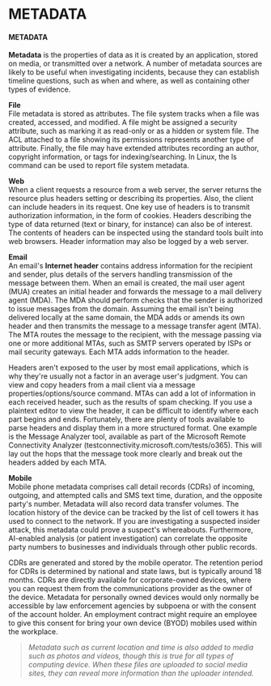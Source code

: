 # METADATA

#### METADATA

**Metadata** is the properties of data as it is created by an application, stored on media, or transmitted over a network. A number of metadata sources are likely to be useful when investigating incidents, because they can establish timeline questions, such as when and where, as well as containing other types of evidence.

**File**  
File metadata is stored as attributes. The file system tracks when a file was created, accessed, and modified. A file might be assigned a security attribute, such as marking it as read-only or as a hidden or system file. The ACL attached to a file showing its permissions represents another type of attribute. Finally, the file may have extended attributes recording an author, copyright information, or tags for indexing/searching. In Linux, the ls command can be used to report file system metadata.

**Web**  
When a client requests a resource from a web server, the server returns the resource plus headers setting or describing its properties. Also, the client can include headers in its request. One key use of headers is to transmit authorization information, in the form of cookies. Headers describing the type of data returned (text or binary, for instance) can also be of interest. The contents of headers can be inspected using the standard tools built into web browsers. Header information may also be logged by a web server.

**Email**  
An email's **Internet header** contains address information for the recipient and sender, plus details of the servers handling transmission of the message between them. When an email is created, the mail user agent (MUA) creates an initial header and forwards the message to a mail delivery agent (MDA). The MDA should perform checks that the sender is authorized to issue messages from the domain. Assuming the email isn't being delivered locally at the same domain, the MDA adds or amends its own header and then transmits the message to a message transfer agent (MTA). The MTA routes the message to the recipient, with the message passing via one or more additional MTAs, such as SMTP servers operated by ISPs or mail security gateways. Each MTA adds information to the header.

Headers aren't exposed to the user by most email applications, which is why they're usually not a factor in an average user's judgment. You can view and copy headers from a mail client via a message properties/options/source command. MTAs can add a lot of information in each received header, such as the results of spam checking. If you use a plaintext editor to view the header, it can be difficult to identify where each part begins and ends. Fortunately, there are plenty of tools available to parse headers and display them in a more structured format. One example is the Message Analyzer tool, available as part of the Microsoft Remote Connectivity Analyzer (testconnectivity.microsoft.com/tests/o365). This will lay out the hops that the message took more clearly and break out the headers added by each MTA.

**Mobile**  
Mobile phone metadata comprises call detail records (CDRs) of incoming, outgoing, and attempted calls and SMS text time, duration, and the opposite party's number. Metadata will also record data transfer volumes. The location history of the device can be tracked by the list of cell towers it has used to connect to the network. If you are investigating a suspected insider attack, this metadata could prove a suspect's whereabouts. Furthermore, AI-enabled analysis (or patient investigation) can correlate the opposite party numbers to businesses and individuals through other public records.

CDRs are generated and stored by the mobile operator. The retention period for CDRs is determined by national and state laws, but is typically around 18 months. CDRs are directly available for corporate-owned devices, where you can request them from the communications provider as the owner of the device. Metadata for personally owned devices would only normally be accessible by law enforcement agencies by subpoena or with the consent of the account holder. An employment contract might require an employee to give this consent for bring your own device (BYOD) mobiles used within the workplace.

> _Metadata such as current location and time is also added to media such as photos and videos, though this is true for all types of computing device. When these files are uploaded to social media sites, they can reveal more information than the uploader intended._